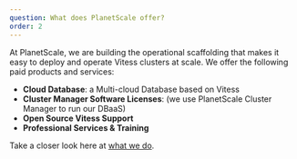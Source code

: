 ```yaml
---
question: What does PlanetScale offer?
order: 2
---
```


At PlanetScale, we are building the operational scaffolding that makes it easy to deploy and operate Vitess clusters at scale. We offer the following paid products and services:

- **Cloud Database**: a Multi-cloud Database based on Vitess
- **Cluster Manager Software Licenses**: (we use PlanetScale Cluster Manager to run our DBaaS)
- **Open Source Vitess Support**
- **Professional Services & Training**

Take a closer look here at [what we do](/product).
